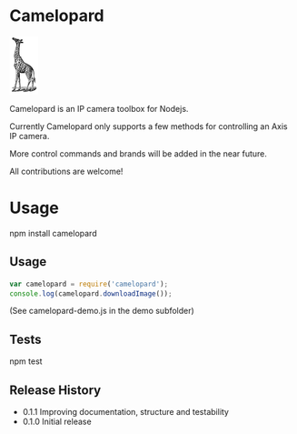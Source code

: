 # Camelopard

![alt tag](https://github.com/fsandx/camelopard/blob/master/assets/camelopard.png)

Camelopard is an IP camera toolbox for Nodejs.

Currently Camelopard only supports a few methods for controlling an Axis IP camera.

More control commands and brands will be added in the near future.

All contributions are welcome!


# Usage

npm install camelopard

## Usage

 ```JavaScript
var camelopard = require('camelopard');
console.log(camelopard.downloadImage());
 ```

 (See camelopard-demo.js in the demo subfolder)

## Tests

  npm test

## Release History

* 0.1.1 Improving documentation, structure and testability
* 0.1.0 Initial release
